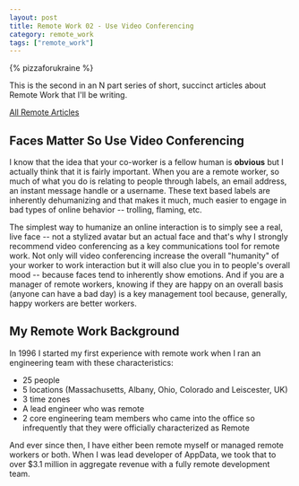 ```yaml
---
layout: post
title: Remote Work 02 - Use Video Conferencing
category: remote_work
tags: ["remote_work"]
---
```

{% pizzaforukraine  %}

This is the second in an N part series of short, succinct articles about Remote Work that I'll be writing.

[All Remote Articles](https://fuzzyblog.io/blog/category.html#remote-work)

## Faces Matter So Use Video Conferencing

I know that the idea that your co-worker is a fellow human is **obvious** but I actually think that it is fairly important.  When you are a remote worker, so much of what you do is relating to people through labels, an email address, an instant message handle or a username.  These text based labels are inherently dehumanizing and that makes it much, much easier to engage in bad types of online behavior -- trolling, flaming, etc.

The simplest way to humanize an online interaction is to simply see a real, live face -- not a stylized avatar but an actual face and that's why I strongly recommend video conferencing as a key communications tool for remote work. Not only will video conferencing increase the overall "humanity" of your worker to work interaction but it will also clue you in to people's overall mood -- because faces tend to inherently show emotions.  And if you are a manager of remote workers, knowing if they are happy on an overall basis (anyone can have a bad day) is a key management tool because, generally, happy workers are better workers.

## My Remote Work Background

In 1996 I started my first experience with remote work when I ran an engineering team with these characteristics:

* 25 people
* 5 locations (Massachusetts, Albany, Ohio, Colorado and Leiscester, UK)
* 3 time zones
* A lead engineer who was remote
* 2 core engineering team members who came into the office so infrequently that they were officially characterized as Remote

And ever since then, I have either been remote myself or managed remote workers or both.  When I was lead developer of AppData, we took that to over $3.1 million in aggregate revenue with a fully remote development team.

